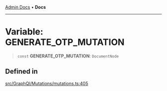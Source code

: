 [Admin Docs](/) • **Docs**

***

# Variable: GENERATE\_OTP\_MUTATION

> `const` **GENERATE\_OTP\_MUTATION**: `DocumentNode`

## Defined in

[src/GraphQl/Mutations/mutations.ts:405](https://github.com/PalisadoesFoundation/talawa-admin/blob/main/src/GraphQl/Mutations/mutations.ts#L405)
